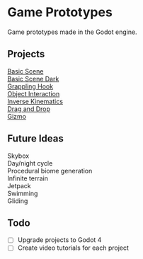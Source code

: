 # Game Prototypes
Game prototypes made in the Godot engine.

## Projects

[Basic Scene](basic-scene/)\
[Basic Scene Dark](basic-scene-dark/)\
[Grappling Hook](grappling-hook/)\
[Object Interaction](object-interaction/)\
[Inverse Kinematics](inverse-kinematics/)\
[Drag and Drop](drag-and-drop/)\
[Gizmo](gizmo/)

## Future Ideas

Skybox\
Day/night cycle\
Procedural biome generation\
Infinite terrain\
Jetpack\
Swimming\
Gliding

## Todo

- [ ] Upgrade projects to Godot 4
- [ ] Create video tutorials for each project

